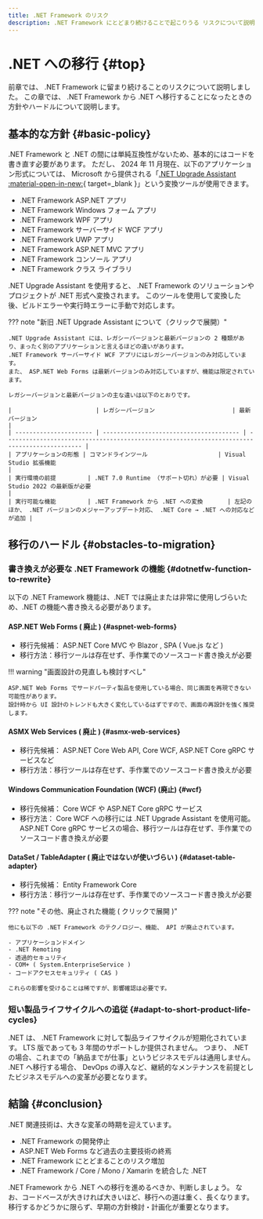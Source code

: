 ```yaml
---
title: .NET Framework のリスク
description: .NET Framework にとどまり続けることで起こりうる リスクについて説明します。
---
```


# .NET への移行 {#top}

<!-- cSpell:ignore dotnetfw aspnet -->

前章では、 .NET Framework に留まり続けることのリスクについて説明しました。
この章では、 .NET Framework から .NET へ移行することになったときの方針やハードルについて説明します。

## 基本的な方針 {#basic-policy}

<!-- textlint-disable ja-technical-writing/sentence-length -->

.NET Framework と .NET の間には単純互換性がないため、基本的にはコードを書き直す必要があります。
ただし、 2024 年 11 月現在、以下のアプリケーション形式については、 Microsoft から提供される「[.NET Upgrade Assistant :material-open-in-new:](https://learn.microsoft.com/ja-jp/dotnet/core/porting/upgrade-assistant-overview){ target=_blank }」という変換ツールが使用できます。

<!-- textlint-enable ja-technical-writing/sentence-length -->

- .NET Framework ASP.NET アプリ
- .NET Framework Windows フォーム アプリ
- .NET Framework WPF アプリ
- .NET Framework サーバーサイド WCF アプリ
- .NET Framework UWP アプリ
- .NET Framework ASP.NET MVC アプリ
- .NET Framework コンソール アプリ
- .NET Framework クラス ライブラリ

.NET Upgrade Assistant を使用すると、 .NET Framework のソリューションやプロジェクトが .NET 形式へ変換されます。
このツールを使用して変換した後、ビルドエラーや実行時エラーに手動で対応します。

??? note "新旧 .NET Upgrade Assistant について（クリックで展開）"

    .NET Upgrade Assistant には、レガシーバージョンと最新バージョンの 2 種類があり、まったく別のアプリケーションと言えるほどの違いがあります。
    .NET Framework サーバーサイド WCF アプリにはレガシーバージョンのみ対応しています。
    また、 ASP.NET Web Forms は最新バージョンのみ対応していますが、機能は限定されています。

    レガシーバージョンと最新バージョンの主な違いは以下のとおりです。

    |                        | レガシーバージョン                      | 最新バージョン                                                                               |
    | ---------------------- | --------------------------------------- | -------------------------------------------------------------------------------------------- |
    | アプリケーションの形態 | コマンドラインツール                    | Visual Studio 拡張機能                                                                       |
    | 実行環境の前提         | .NET 7.0 Runtime （サポート切れ）が必要 | Visual Studio 2022 の最新版が必要                                                            |
    | 実行可能な機能         | .NET Framework から .NET への変換       | 左記のほか、 .NET バージョンのメジャーアップデート対応、 .NET Core → .NET への対応などが追加 |

## 移行のハードル {#obstacles-to-migration}

### 書き換えが必要な .NET Framework の機能 {#dotnetfw-function-to-rewrite}

以下の .NET Framework 機能は、.NET では廃止または非常に使用しづらいため、.NET の機能へ書き換える必要があります。

#### ASP.NET Web Forms ( 廃止 ) {#aspnet-web-forms}

- 移行先候補： ASP.NET Core MVC や Blazor , SPA ( Vue.js など )
- 移行方法：移行ツールは存在せず、手作業でのソースコード書き換えが必要

!!! warning "画面設計の見直しも検討すべし"

    ASP.NET Web Forms でサードパーティ製品を使用している場合、同じ画面を再現できない可能性があります。
    設計時から UI 設計のトレンドも大きく変化しているはずですので、画面の再設計を強く推奨します。

#### ASMX Web Services ( 廃止 ) {#asmx-web-services}

- 移行先候補： ASP.NET Core Web API, Core WCF, ASP.NET Core gRPC サービスなど
- 移行方法：移行ツールは存在せず、手作業でのソースコード書き換えが必要

#### Windows Communication Foundation (WCF) (廃止) {#wcf}

- 移行先候補： Core WCF や ASP.NET Core gRPC サービス
- 移行方法： Core WCF への移行には .NET Upgrade Assistant を使用可能。 ASP.NET Core gRPC サービスの場合、移行ツールは存在せず、手作業でのソースコード書き換えが必要

#### DataSet / TableAdapter ( 廃止ではないが使いづらい ) {#dataset-table-adapter}

- 移行先候補： Entity Framework Core
- 移行方法：移行ツールは存在せず、手作業でのソースコード書き換えが必要

??? note "その他、廃止された機能 ( クリックで展開 )"

    他にも以下の .NET Framework のテクノロジー、機能、 API が廃止されています。

    - アプリケーションドメイン
    - .NET Remoting
    - 透過的セキュリティ
    - COM+ ( System.EnterpriseService )
    - コードアクセスセキュリティ ( CAS )

    これらの影響を受けることは稀ですが、影響確認は必要です。

### 短い製品ライフサイクルへの追従 {#adapt-to-short-product-life-cycles}

.NET は、 .NET Framework に対して製品ライフサイクルが短期化されています。
LTS 版であっても 3 年間のサポートしか提供されません。
つまり、 .NET の場合、これまでの「納品までが仕事」というビジネスモデルは通用しません。
.NET へ移行する場合、 DevOps の導入など、継続的なメンテナンスを前提としたビジネスモデルへの変革が必要となります。

## 結論 {#conclusion}

.NET 関連技術は、大きな変革の時期を迎えています。

- .NET Framework の開発停止
- ASP.NET Web Forms など過去の主要技術の終焉
- .NET Framework にとどまることのリスク増加
- .NET Framework / Core / Mono / Xamarin を統合した .NET

.NET Framework から .NET への移行を進めるべきか、判断しましょう。
なお、コードベースが大きければ大きいほど、移行への道は重く、長くなります。
移行するかどうかに限らず、早期の方針検討・計画化が重要となります。
